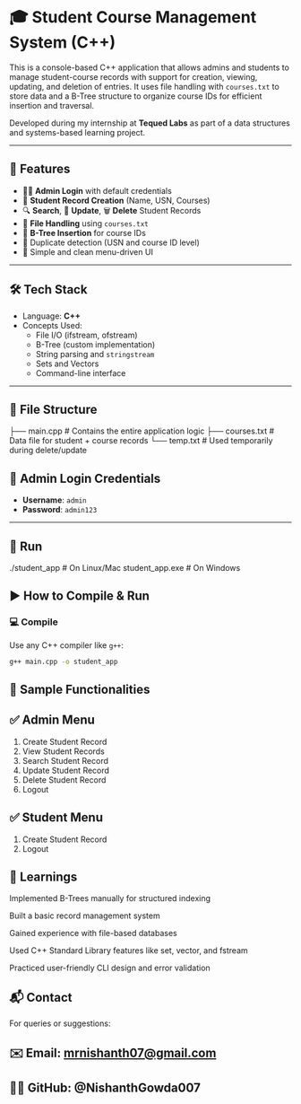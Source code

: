 # 🎓 Student Course Management System (C++)

This is a console-based C++ application that allows admins and students to manage student-course records with support for creation, viewing, updating, and deletion of entries. It uses file handling with `courses.txt` to store data and a B-Tree structure to organize course IDs for efficient insertion and traversal.

Developed during my internship at **Tequed Labs** as part of a data structures and systems-based learning project.

---

## 🚀 Features

- 👨‍💼 **Admin Login** with default credentials
- 👤 **Student Record Creation** (Name, USN, Courses)
- 🔍 **Search**, 📝 **Update**, 🗑️ **Delete** Student Records
- 📄 **File Handling** using `courses.txt`
- 🌳 **B-Tree Insertion** for course IDs
- 🧾 Duplicate detection (USN and course ID level)
- 🧠 Simple and clean menu-driven UI

---

## 🛠️ Tech Stack

- Language: **C++**
- Concepts Used:
  - File I/O (ifstream, ofstream)
  - B-Tree (custom implementation)
  - String parsing and `stringstream`
  - Sets and Vectors
  - Command-line interface

---

## 📁 File Structure
├── main.cpp # Contains the entire application logic
├── courses.txt # Data file for student + course records
└── temp.txt # Used temporarily during delete/update


## 🔐 Admin Login Credentials

- **Username**: `admin`
- **Password**: `admin123`

---

## 🔄 Run
./student_app   # On Linux/Mac
student_app.exe # On Windows

## ▶️ How to Compile & Run

### 💻 Compile
Use any C++ compiler like `g++`:

```bash
g++ main.cpp -o student_app
```
## 📌 Sample Functionalities
## ✅ Admin Menu

1. Create Student Record
2. View Student Records
3. Search Student Record
4. Update Student Record
5. Delete Student Record
6. Logout

## ✅ Student Menu
1. Create Student Record
2. Logout

## 📘 Learnings
Implemented B-Trees manually for structured indexing

Built a basic record management system

Gained experience with file-based databases

Used C++ Standard Library features like set, vector, and fstream

Practiced user-friendly CLI design and error validation

## 📬 Contact
For queries or suggestions:

## ✉️ Email: mrnishanth07@gmail.com

## 🧑‍💻 GitHub: @NishanthGowda007
